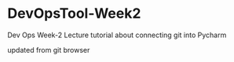 # DevOpsTool-Week2
Dev Ops Week-2 Lecture tutorial about connecting git into Pycharm 

updated from git browser 
